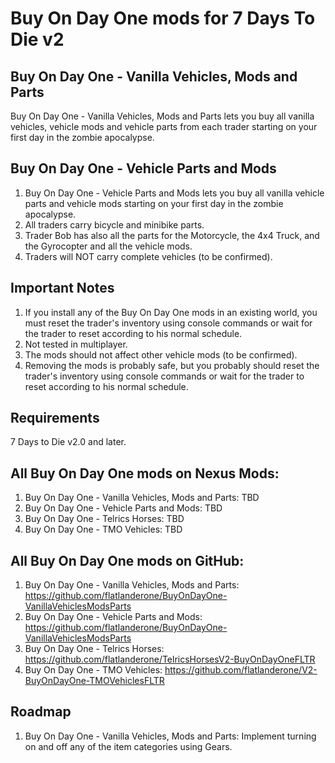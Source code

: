 # Buy On Day One mods for 7 Days To Die v2

## Buy On Day One - Vanilla Vehicles, Mods and Parts
Buy On Day One - Vanilla Vehicles, Mods and Parts lets you buy all vanilla vehicles, vehicle mods and vehicle parts from each trader starting on your first day in the zombie apocalypse. 

## Buy On Day One - Vehicle Parts and Mods
1. Buy On Day One - Vehicle Parts and Mods lets you buy all vanilla vehicle parts and vehicle mods starting on your first day in the zombie apocalypse. 
2. All traders carry bicycle and minibike parts.
3. Trader Bob has also all the parts for the Motorcycle, the 4x4 Truck, and the Gyrocopter and all the vehicle mods. 
4. Traders will NOT carry complete vehicles (to be confirmed).

## Important Notes 
1. If you install any of the Buy On Day One mods in an existing world, you must reset the trader's inventory using console commands or wait for the trader to reset according to his normal schedule.
2. Not tested in multiplayer.
3. The mods should not affect other vehicle mods (to be confirmed).
4. Removing the mods is probably safe, but you probably should reset the trader's inventory using console commands or wait for the trader to reset according to his normal schedule.

## Requirements
 7 Days to Die v2.0 and later.

## All Buy On Day One mods on Nexus Mods:
1. Buy On Day One - Vanilla Vehicles, Mods and Parts: TBD
2. Buy On Day One - Vehicle Parts and Mods: TBD
3. Buy On Day One - Telrics Horses: TBD
4. Buy On Day One - TMO Vehicles: TBD

## All Buy On Day One mods on GitHub:
1. Buy On Day One - Vanilla Vehicles, Mods and Parts: https://github.com/flatlanderone/BuyOnDayOne-VanillaVehiclesModsParts
2. Buy On Day One - Vehicle Parts and Mods: https://github.com/flatlanderone/BuyOnDayOne-VanillaVehiclesModsParts
3. Buy On Day One - Telrics Horses: https://github.com/flatlanderone/TelricsHorsesV2-BuyOnDayOneFLTR
4. Buy On Day One - TMO Vehicles: https://github.com/flatlanderone/V2-BuyOnDayOne-TMOVehiclesFLTR


## Roadmap
1. Buy On Day One - Vanilla Vehicles, Mods and Parts: Implement turning on and off any of the item categories using Gears.
